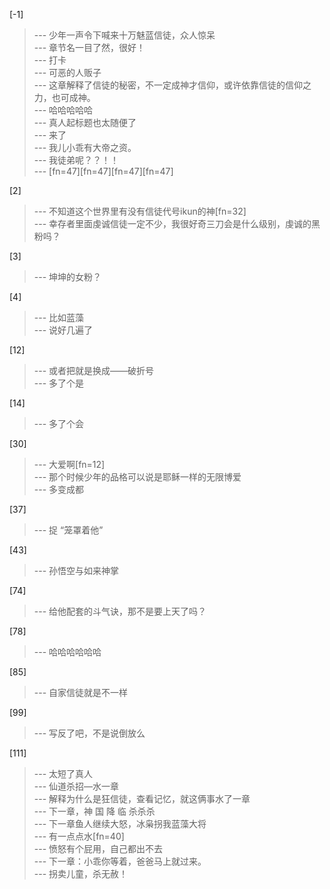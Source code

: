 
[-1] 
>--- 少年一声令下喊来十万魅蓝信徒，众人惊呆<br>
>--- 章节名一目了然，很好！<br>
>--- 打卡<br>
>--- 可恶的人贩子<br>
>--- 这章解释了信徒的秘密，不一定成神才信仰，或许依靠信徒的信仰之力，也可成神。<br>
>--- 哈哈哈哈哈<br>
>--- 真人起标题也太随便了<br>
>--- 来了<br>
>--- 我儿小乖有大帝之资。<br>
>--- 我徒弟呢？？！！<br>
>--- [fn=47][fn=47][fn=47][fn=47]<br>

[2] 
>--- 不知道这个世界里有没有信徒代号ikun的神[fn=32]<br>
>--- 幸存者里面虔诚信徒一定不少，我很好奇三刀会是什么级别，虔诚的黑粉吗？<br>

[3] 
>--- 坤坤的女粉？<br>

[4] 
>--- 比如蓝藻<br>
>--- 说好几遍了<br>

[12] 
>--- 或者把就是换成——破折号<br>
>--- 多了个是<br>

[14] 
>--- 多了个会<br>

[30] 
>--- 大爱啊[fn=12]<br>
>--- 那个时候少年的品格可以说是耶稣一样的无限博爱<br>
>--- 多变成都<br>

[37] 
>--- 捉 “笼罩着他”<br>

[43] 
>--- 孙悟空与如来神掌<br>

[74] 
>--- 给他配套的斗气诀，那不是要上天了吗？<br>

[78] 
>--- 哈哈哈哈哈哈<br>

[85] 
>--- 自家信徒就是不一样<br>

[99] 
>--- 写反了吧，不是说倒放么<br>

[111] 
>--- 太短了真人<br>
>--- 仙道杀招—水一章<br>
>--- 解释为什么是狂信徒，查看记忆，就这俩事水了一章<br>
>--- 下一章，神 国 降 临 杀杀杀<br>
>--- 下一章鱼人继续大怒，冰枭拐我蓝藻大将<br>
>--- 有一点点水[fn=40]<br>
>--- 愤怒有个屁用，自己都出不去<br>
>--- 下一章：小乖你等着，爸爸马上就过来。<br>
>--- 拐卖儿童，杀无赦！<br>

